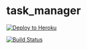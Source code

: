 task_manager
============
[![Deploy to Heroku](https://www.herokucdn.com/deploy/button.png)](https://heroku.com/deploy)

[![Build Status](https://travis-ci.org/mikhkonkov/task_manager.svg)](https://travis-ci.org/mikhkonkov/task_manager)
